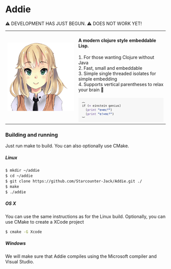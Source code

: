 # Addie

⚠ DEVELOPMENT HAS JUST BEGUN. ⚠ DOES NOT WORK YET!<br>

<table border=0>
<tr>
<td>
<img src="https://github.com/Starcounter-Jack/Addie/blob/master/docs/addie2.gif">
</td>
<td valign="top"><h4>A modern clojure style embeddable Lisp.</h4>
1. For those wanting Clojure without Java<br>
2. Fast, small and embeddable<br>
3. Simple single threaded isolates for simple embedding<br>
4. Supports vertical parentheses to relax your brain 🍺<br>
<br>
<img src="https://github.com/Starcounter-Jack/Addie/blob/master/docs/example2.png" width="382px"><br>
</td>
</tr>
<table>




### Building and running

Just run make to build. You can also optionally use CMake.

##### Linux

```bash
$ mkdir ~/addie
$ cd ~/addie
$ git clone https://github.com/Starcounter-Jack/Addie.git ./
$ make
$ ./addie
```

##### OS X

You can use the same instructions as for the Linux build. Optionally, you can use CMake to create a XCode project

```bash
$ cmake -G Xcode
```

##### Windows

We will make sure that Addie compiles using the Microsoft compiler and Visual Studio.
